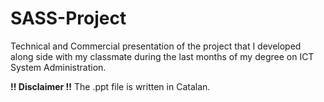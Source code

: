 # SASS-Project

Technical and Commercial presentation of the project that I developed along side with my classmate during the last months of my degree on ICT System Administration.

**!! Disclaimer !!**
The .ppt file is written in Catalan.
